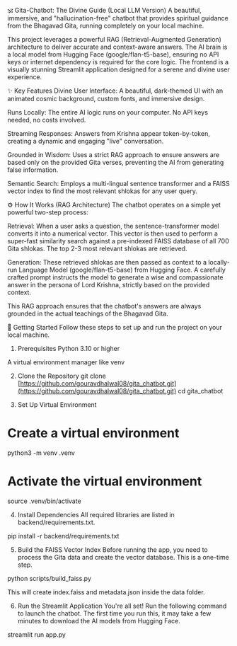 🕉️ Gita-Chatbot: The Divine Guide (Local LLM Version)
A beautiful, immersive, and "hallucination-free" chatbot that provides spiritual guidance from the Bhagavad Gita, running completely on your local machine.

This project leverages a powerful RAG (Retrieval-Augmented Generation) architecture to deliver accurate and context-aware answers. The AI brain is a local model from Hugging Face (google/flan-t5-base), ensuring no API keys or internet dependency is required for the core logic. The frontend is a visually stunning Streamlit application designed for a serene and divine user experience.

✨ Key Features
Divine User Interface: A beautiful, dark-themed UI with an animated cosmic background, custom fonts, and immersive design.

Runs Locally: The entire AI logic runs on your computer. No API keys needed, no costs involved.

Streaming Responses: Answers from Krishna appear token-by-token, creating a dynamic and engaging "live" conversation.

Grounded in Wisdom: Uses a strict RAG approach to ensure answers are based only on the provided Gita verses, preventing the AI from generating false information.

Semantic Search: Employs a multi-lingual sentence transformer and a FAISS vector index to find the most relevant shlokas for any user query.

⚙️ How It Works (RAG Architecture)
The chatbot operates on a simple yet powerful two-step process:

Retrieval: When a user asks a question, the sentence-transformer model converts it into a numerical vector. This vector is then used to perform a super-fast similarity search against a pre-indexed FAISS database of all 700 Gita shlokas. The top 2-3 most relevant shlokas are retrieved.

Generation: These retrieved shlokas are then passed as context to a locally-run Language Model (google/flan-t5-base) from Hugging Face. A carefully crafted prompt instructs the model to generate a wise and compassionate answer in the persona of Lord Krishna, strictly based on the provided context.

This RAG approach ensures that the chatbot's answers are always grounded in the actual teachings of the Bhagavad Gita.

🚀 Getting Started
Follow these steps to set up and run the project on your local machine.

1. Prerequisites
Python 3.10 or higher

A virtual environment manager like venv

2. Clone the Repository
git clone [https://github.com/gouravdhalwal08/gita_chatbot.git](https://github.com/gouravdhalwal08/gita_chatbot.git)
cd gita_chatbot

3. Set Up Virtual Environment
# Create a virtual environment
python3 -m venv .venv

# Activate the virtual environment
source .venv/bin/activate

4. Install Dependencies
All required libraries are listed in backend/requirements.txt.

pip install -r backend/requirements.txt

5. Build the FAISS Vector Index
Before running the app, you need to process the Gita data and create the vector database. This is a one-time step.

python scripts/build_faiss.py

This will create index.faiss and metadata.json inside the data folder.

6. Run the Streamlit Application
You're all set! Run the following command to launch the chatbot. The first time you run this, it may take a few minutes to download the AI models from Hugging Face.

streamlit run app.py
